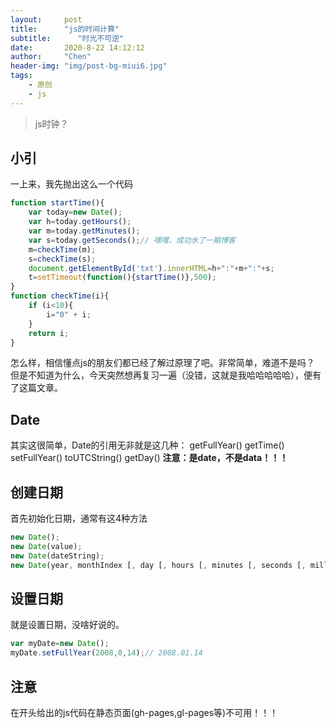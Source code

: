 ```yaml
---
layout:     post
title:      "js的时间计算"
subtitle:      "时光不可逆"
date:       2020-8-22 14:12:12
author:     "Chen"
header-img: "img/post-bg-miui6.jpg"
tags:
    - 原创
    - js
---
```


> js时钟？

## 小引
一上来，我先抛出这么一个代码

```js
function startTime(){
	var today=new Date();
	var h=today.getHours();
	var m=today.getMinutes();
	var s=today.getSeconds();// 嘿嘿，成功水了一期博客
	m=checkTime(m);
	s=checkTime(s);
	document.getElementById('txt').innerHTML=h+":"+m+":"+s;
	t=setTimeout(function(){startTime()},500);
}
function checkTime(i){
	if (i<10){
		i="0" + i;
	}
	return i;
}
```

怎么样，相信懂点js的朋友们都已经了解过原理了吧。非常简单，难道不是吗？
但是不知道为什么，今天突然想再复习一遍（没错，这就是我哈哈哈哈哈），便有了这篇文章。

## Date
其实这很简单，Date的引用无非就是这几种：
getFullYear()
getTime()
setFullYear()
toUTCString()
getDay()
**注意：是date，不是data！！！**

## 创建日期
首先初始化日期，通常有这4种方法

```js
new Date();
new Date(value);
new Date(dateString);
new Date(year, monthIndex [, day [, hours [, minutes [, seconds [, milliseconds]]]]]);
```

## 设置日期

就是设置日期，没啥好说的。

```js
var myDate=new Date();
myDate.setFullYear(2008,0,14);// 2008.01.14
```

## 注意
在开头给出的js代码在静态页面(gh-pages,gl-pages等)不可用！！！


